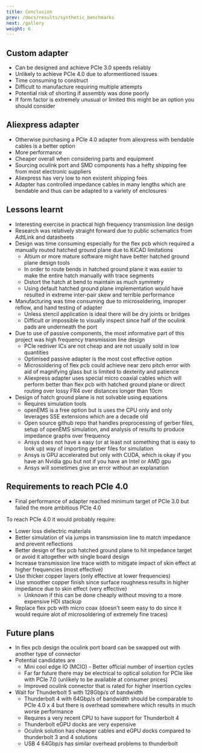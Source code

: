 ```yaml
---
title: Conclusion
prev: /docs/results/synthetic_benchmarks
next: /gallery
weight: 6
---
```


## Custom adapter
- Can be designed and achieve PCIe 3.0 speeds reliably
- Unlikely to achieve PCIe 4.0 due to aformentioned issues
- Time consuming to construct
- Difficult to manufacture requiring multiple attempts
- Potential risk of shorting if assembly was done poorly
- If form factor is extremely unusual or limited this might be an option you should consider

## Aliexpress adapter
- Otherwise purchasing a PCIe 4.0 adapter from aliexpress with bendable cables is a better option 
- More performance
- Cheaper overall when considering parts and equipment
- Sourcing oculink port and SMD components has a hefty shipping fee from most electronic suppliers
- Aliexpress has very low to non existent shipping fees
- Adapter has controlled impedance cables in many lengths which are bendable and thus can be adapted to a variety of enclosures

## Lessons learnt
- Interesting exercise in practical high frequency transmission line design
- Research was relatively straight forward due to public schematics from AdtLink and datasheets
- Design was time consuming especially for the flex pcb which required a manually routed hatched ground plane due to KiCAD limitations
    - Altium or more mature software might have better hatched ground plane design tools
    - In order to route bends in hatched ground plane it was easier to make the entire hatch manually with trace segments
    - Distort the hatch at bend to maintain as much symmetry
    - Using default hatched ground plane implementation would have resulted in extreme inter-pair skew and terrible performance
- Manufacturing was time consuming due to microsoldering, improper reflow, and hand testing of adapter
    - Unless stencil application is ideal there will be dry joints or bridges
    - Difficult or impossible to visually inspect since half of the oculink pads are underneath the port
- Due to use of passive components, the most informative part of this project was high frequency transmission line design
    - PCIe redriver ICs are not cheap and are not usually sold in low quantities
    - Optimised passive adapter is the most cost effective option
    - Microsoldering of flex pcb could achieve near zero pitch error with aid of magnifying glass but is limited to dexterity and patience
    - Aliexpress adapter uses special micro coaxial cables which will perform better than flex pcb with hatched ground plane or direct routing over lossy FR4 over distances longer than 10cm
- Design of hatch ground plane is not solvable using equations
    - Requires simulation tools
    - openEMS is a free option but is uses the CPU only and only leverages SSE extensions which are a decade old
    - Open source github repo that handles preprocessing of gerber files, setup of openEMS simulation, and analysis of results to produce impedance graphs over frequency
    - Ansys does not have a easy (or at least not something that is easy to look up) way of importing gerber files for simulation
    - Ansys is GPU accelerated but only with CUDA, which is okay if you have an Nvidia gpu but not if you have an Intel or AMD gpu
    - Ansys will sometimes give an error without an explanation

## Requirements to reach PCIe 4.0
- Final performance of adapter reached minimum target of PCIe 3.0 but failed the more ambitious PCIe 4.0

To reach PCIe 4.0 it would probably require:
- Lower loss dielectric materials
- Better simulation of via jumps in transmission line to match impedance and prevent reflections
- Better design of flex pcb hatched ground plane to hit impedance target or avoid it altogether with single board design
- Increase transmission line trace width to mitigate impact of skin effect at higher frequencies (most effective)
- Use thicker copper layers (only effective at lower frequencies)
- Use smoother copper finish since surface roughness results in higher impedance due to skin effect (very effective)
    - Unknown if this can be done cheaply without moving to a more expensive HDI stackup
- Replace flex pcb with micro coax (doesn't seem easy to do since it would require alot of microsoldering of extremely fine traces)

## Future plans
- In flex pcb design the oculink port board can be swapped out with another type of connector
- Potential candidates are
    - Mini cool edge IO (MCIO) - Better official number of insertion cycles
    - Far far future there may be electrical to optical solution for PCIe like with PCIe 7.0 (unlikely to be available at consumer prices)
    - Improved oculink connector that is rated for higher insertion cycles
- Wait for Thunderbolt 5 with 128Gbp/s of bandwidth
    - Thunderbolt 4 with 64Gbp/s of bandwidth should be comparable to PCIe 4.0 x 4 but there is overhead somewhere which results in much worse performance
    - Requires a very recent CPU to have support for Thunderbolt 4
    - Thunderbolt eGPU docks are very expensive
    - Oculink solution has cheaper cables and eGPU docks compared to thunderbolt 3 and 4 solutions
    - USB 4 64Gbp/s has similar overhead problems to thunderbolt



